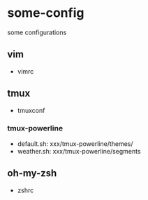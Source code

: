 # some-config
some configurations

## vim
* vimrc 

## tmux 
* tmuxconf
### tmux-powerline
* default.sh: xxx/tmux-powerline/themes/
* weather.sh: xxx/tmux-powerline/segments

## oh-my-zsh
* zshrc
